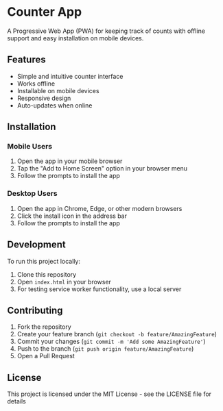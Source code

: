 # Counter App

A Progressive Web App (PWA) for keeping track of counts with offline support and easy installation on mobile devices.

## Features

- Simple and intuitive counter interface
- Works offline
- Installable on mobile devices
- Responsive design
- Auto-updates when online

## Installation

### Mobile Users
1. Open the app in your mobile browser
2. Tap the "Add to Home Screen" option in your browser menu
3. Follow the prompts to install the app

### Desktop Users
1. Open the app in Chrome, Edge, or other modern browsers
2. Click the install icon in the address bar
3. Follow the prompts to install the app

## Development

To run this project locally:

1. Clone this repository
2. Open `index.html` in your browser
3. For testing service worker functionality, use a local server

## Contributing

1. Fork the repository
2. Create your feature branch (`git checkout -b feature/AmazingFeature`)
3. Commit your changes (`git commit -m 'Add some AmazingFeature'`)
4. Push to the branch (`git push origin feature/AmazingFeature`)
5. Open a Pull Request

## License

This project is licensed under the MIT License - see the LICENSE file for details 